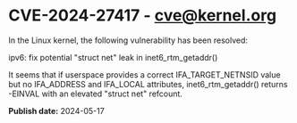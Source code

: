 # CVE-2024-27417 - cve@kernel.org

In the Linux kernel, the following vulnerability has been resolved:

ipv6: fix potential "struct net" leak in inet6_rtm_getaddr()

It seems that if userspace provides a correct IFA_TARGET_NETNSID value
but no IFA_ADDRESS and IFA_LOCAL attributes, inet6_rtm_getaddr()
returns -EINVAL with an elevated "struct net" refcount.

**Publish date:** 2024-05-17
